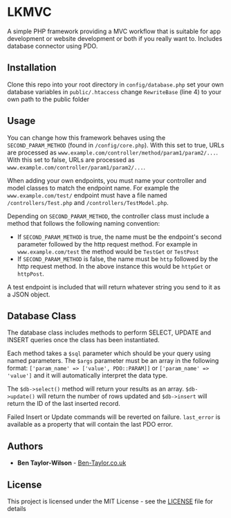# LKMVC

A simple PHP framework providing a MVC workflow that is suitable for app development or website development or both if you really want to. Includes database connector using PDO. 

## Installation

Clone this repo into your root directory
in `config/database.php` set your own database variables
in `public/.htaccess` change `RewriteBase` (line 4) to your own path to the public folder

## Usage

You can change how this framework behaves using the `SECOND_PARAM_METHOD` (found in `/config/core.php`). With this set to true, URLs are processed as `www.example.com/controller/method/param1/param2/...`. With this set to false, URLs are processed as `www.example.com/controller/param1/param2/...`.

When adding your own endpoints, you must name your controller and model classes to match the endpoint name. For example the `www.example.com/test/` endpoint must have a file named `/controllers/Test.php` and `/controllers/TestModel.php`. 

Depending on `SECOND_PARAM_METHOD`, the controller class must include a method that follows the following naming convention:

 - If `SECOND_PARAM_METHOD` is true, the name must be the endpoint's second parameter followed by the http request method. For example in `www.example.com/test` the method would be `TestGet` or `TestPost`
 - If `SECOND_PARAM_METHOD` is false, the name must be `http` followed by the http request method. In the above instance this would be `httpGet` or `httpPost`.

A test endpoint is included that will return whatever string you send to it as a JSON object.

## Database Class

The database class includes methods to perform SELECT, UPDATE and INSERT queries once the class has been instantiated.

Each method takes a `$sql` parameter which should be your query using named parameters. The `$args` parameter must be an array in the following format: `['param_name' => ['value', PDO::PARAM]]` or `['param_name' => 'value']` and it will automatically interpret the data type.

The `$db->select()` method will return your results as an array. `$db->update()` will return the number of rows updated and `$db->insert` will return the ID of the last inserted record.

Failed Insert or Update commands will be reverted on failure. `last_error` is available as a property that will contain the last PDO error.

## Authors

* **Ben Taylor-Wilson** - [Ben-Taylor.co.uk](https://www.ben-taylor.co.uk/)

## License

This project is licensed under the MIT License - see the [LICENSE](LICENSE) file for details
